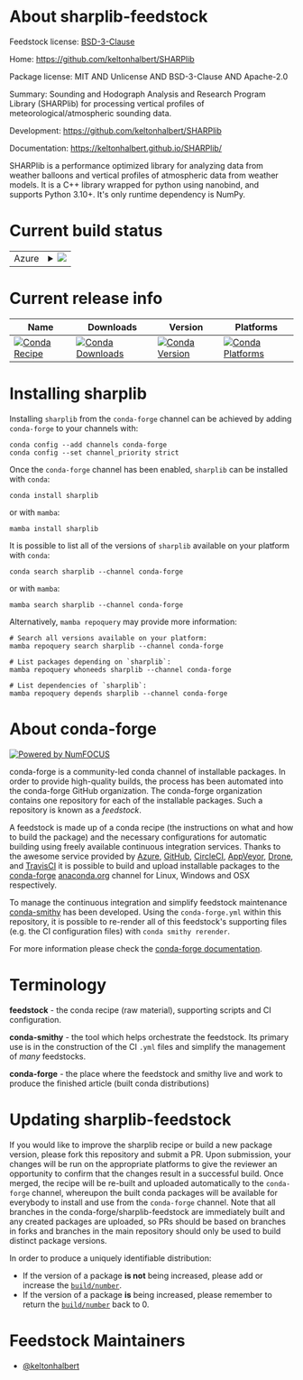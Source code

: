 About sharplib-feedstock
========================

Feedstock license: [BSD-3-Clause](https://github.com/conda-forge/sharplib-feedstock/blob/main/LICENSE.txt)

Home: https://github.com/keltonhalbert/SHARPlib

Package license: MIT AND Unlicense AND BSD-3-Clause AND Apache-2.0

Summary: Sounding and Hodograph Analysis and Research Program Library (SHARPlib) for processing vertical profiles of meteorological/atmospheric sounding data.

Development: https://github.com/keltonhalbert/SHARPlib

Documentation: https://keltonhalbert.github.io/SHARPlib/

SHARPlib is a performance optimized library for analyzing data from weather balloons and vertical profiles of atmospheric data from weather models. It is a C++
library wrapped for python using nanobind, and supports Python 3.10+. It's only runtime dependency is NumPy.


Current build status
====================


<table>
    
  <tr>
    <td>Azure</td>
    <td>
      <details>
        <summary>
          <a href="https://dev.azure.com/conda-forge/feedstock-builds/_build/latest?definitionId=25784&branchName=main">
            <img src="https://dev.azure.com/conda-forge/feedstock-builds/_apis/build/status/sharplib-feedstock?branchName=main">
          </a>
        </summary>
        <table>
          <thead><tr><th>Variant</th><th>Status</th></tr></thead>
          <tbody><tr>
              <td>linux_64_python3.10.____cpython</td>
              <td>
                <a href="https://dev.azure.com/conda-forge/feedstock-builds/_build/latest?definitionId=25784&branchName=main">
                  <img src="https://dev.azure.com/conda-forge/feedstock-builds/_apis/build/status/sharplib-feedstock?branchName=main&jobName=linux&configuration=linux%20linux_64_python3.10.____cpython" alt="variant">
                </a>
              </td>
            </tr><tr>
              <td>linux_64_python3.11.____cpython</td>
              <td>
                <a href="https://dev.azure.com/conda-forge/feedstock-builds/_build/latest?definitionId=25784&branchName=main">
                  <img src="https://dev.azure.com/conda-forge/feedstock-builds/_apis/build/status/sharplib-feedstock?branchName=main&jobName=linux&configuration=linux%20linux_64_python3.11.____cpython" alt="variant">
                </a>
              </td>
            </tr><tr>
              <td>linux_64_python3.12.____cpython</td>
              <td>
                <a href="https://dev.azure.com/conda-forge/feedstock-builds/_build/latest?definitionId=25784&branchName=main">
                  <img src="https://dev.azure.com/conda-forge/feedstock-builds/_apis/build/status/sharplib-feedstock?branchName=main&jobName=linux&configuration=linux%20linux_64_python3.12.____cpython" alt="variant">
                </a>
              </td>
            </tr><tr>
              <td>linux_64_python3.13.____cp313</td>
              <td>
                <a href="https://dev.azure.com/conda-forge/feedstock-builds/_build/latest?definitionId=25784&branchName=main">
                  <img src="https://dev.azure.com/conda-forge/feedstock-builds/_apis/build/status/sharplib-feedstock?branchName=main&jobName=linux&configuration=linux%20linux_64_python3.13.____cp313" alt="variant">
                </a>
              </td>
            </tr><tr>
              <td>osx_64_python3.10.____cpython</td>
              <td>
                <a href="https://dev.azure.com/conda-forge/feedstock-builds/_build/latest?definitionId=25784&branchName=main">
                  <img src="https://dev.azure.com/conda-forge/feedstock-builds/_apis/build/status/sharplib-feedstock?branchName=main&jobName=osx&configuration=osx%20osx_64_python3.10.____cpython" alt="variant">
                </a>
              </td>
            </tr><tr>
              <td>osx_64_python3.11.____cpython</td>
              <td>
                <a href="https://dev.azure.com/conda-forge/feedstock-builds/_build/latest?definitionId=25784&branchName=main">
                  <img src="https://dev.azure.com/conda-forge/feedstock-builds/_apis/build/status/sharplib-feedstock?branchName=main&jobName=osx&configuration=osx%20osx_64_python3.11.____cpython" alt="variant">
                </a>
              </td>
            </tr><tr>
              <td>osx_64_python3.12.____cpython</td>
              <td>
                <a href="https://dev.azure.com/conda-forge/feedstock-builds/_build/latest?definitionId=25784&branchName=main">
                  <img src="https://dev.azure.com/conda-forge/feedstock-builds/_apis/build/status/sharplib-feedstock?branchName=main&jobName=osx&configuration=osx%20osx_64_python3.12.____cpython" alt="variant">
                </a>
              </td>
            </tr><tr>
              <td>osx_64_python3.13.____cp313</td>
              <td>
                <a href="https://dev.azure.com/conda-forge/feedstock-builds/_build/latest?definitionId=25784&branchName=main">
                  <img src="https://dev.azure.com/conda-forge/feedstock-builds/_apis/build/status/sharplib-feedstock?branchName=main&jobName=osx&configuration=osx%20osx_64_python3.13.____cp313" alt="variant">
                </a>
              </td>
            </tr><tr>
              <td>win_64_python3.10.____cpython</td>
              <td>
                <a href="https://dev.azure.com/conda-forge/feedstock-builds/_build/latest?definitionId=25784&branchName=main">
                  <img src="https://dev.azure.com/conda-forge/feedstock-builds/_apis/build/status/sharplib-feedstock?branchName=main&jobName=win&configuration=win%20win_64_python3.10.____cpython" alt="variant">
                </a>
              </td>
            </tr><tr>
              <td>win_64_python3.11.____cpython</td>
              <td>
                <a href="https://dev.azure.com/conda-forge/feedstock-builds/_build/latest?definitionId=25784&branchName=main">
                  <img src="https://dev.azure.com/conda-forge/feedstock-builds/_apis/build/status/sharplib-feedstock?branchName=main&jobName=win&configuration=win%20win_64_python3.11.____cpython" alt="variant">
                </a>
              </td>
            </tr><tr>
              <td>win_64_python3.12.____cpython</td>
              <td>
                <a href="https://dev.azure.com/conda-forge/feedstock-builds/_build/latest?definitionId=25784&branchName=main">
                  <img src="https://dev.azure.com/conda-forge/feedstock-builds/_apis/build/status/sharplib-feedstock?branchName=main&jobName=win&configuration=win%20win_64_python3.12.____cpython" alt="variant">
                </a>
              </td>
            </tr><tr>
              <td>win_64_python3.13.____cp313</td>
              <td>
                <a href="https://dev.azure.com/conda-forge/feedstock-builds/_build/latest?definitionId=25784&branchName=main">
                  <img src="https://dev.azure.com/conda-forge/feedstock-builds/_apis/build/status/sharplib-feedstock?branchName=main&jobName=win&configuration=win%20win_64_python3.13.____cp313" alt="variant">
                </a>
              </td>
            </tr>
          </tbody>
        </table>
      </details>
    </td>
  </tr>
</table>

Current release info
====================

| Name | Downloads | Version | Platforms |
| --- | --- | --- | --- |
| [![Conda Recipe](https://img.shields.io/badge/recipe-sharplib-green.svg)](https://anaconda.org/conda-forge/sharplib) | [![Conda Downloads](https://img.shields.io/conda/dn/conda-forge/sharplib.svg)](https://anaconda.org/conda-forge/sharplib) | [![Conda Version](https://img.shields.io/conda/vn/conda-forge/sharplib.svg)](https://anaconda.org/conda-forge/sharplib) | [![Conda Platforms](https://img.shields.io/conda/pn/conda-forge/sharplib.svg)](https://anaconda.org/conda-forge/sharplib) |

Installing sharplib
===================

Installing `sharplib` from the `conda-forge` channel can be achieved by adding `conda-forge` to your channels with:

```
conda config --add channels conda-forge
conda config --set channel_priority strict
```

Once the `conda-forge` channel has been enabled, `sharplib` can be installed with `conda`:

```
conda install sharplib
```

or with `mamba`:

```
mamba install sharplib
```

It is possible to list all of the versions of `sharplib` available on your platform with `conda`:

```
conda search sharplib --channel conda-forge
```

or with `mamba`:

```
mamba search sharplib --channel conda-forge
```

Alternatively, `mamba repoquery` may provide more information:

```
# Search all versions available on your platform:
mamba repoquery search sharplib --channel conda-forge

# List packages depending on `sharplib`:
mamba repoquery whoneeds sharplib --channel conda-forge

# List dependencies of `sharplib`:
mamba repoquery depends sharplib --channel conda-forge
```


About conda-forge
=================

[![Powered by
NumFOCUS](https://img.shields.io/badge/powered%20by-NumFOCUS-orange.svg?style=flat&colorA=E1523D&colorB=007D8A)](https://numfocus.org)

conda-forge is a community-led conda channel of installable packages.
In order to provide high-quality builds, the process has been automated into the
conda-forge GitHub organization. The conda-forge organization contains one repository
for each of the installable packages. Such a repository is known as a *feedstock*.

A feedstock is made up of a conda recipe (the instructions on what and how to build
the package) and the necessary configurations for automatic building using freely
available continuous integration services. Thanks to the awesome service provided by
[Azure](https://azure.microsoft.com/en-us/services/devops/), [GitHub](https://github.com/),
[CircleCI](https://circleci.com/), [AppVeyor](https://www.appveyor.com/),
[Drone](https://cloud.drone.io/welcome), and [TravisCI](https://travis-ci.com/)
it is possible to build and upload installable packages to the
[conda-forge](https://anaconda.org/conda-forge) [anaconda.org](https://anaconda.org/)
channel for Linux, Windows and OSX respectively.

To manage the continuous integration and simplify feedstock maintenance
[conda-smithy](https://github.com/conda-forge/conda-smithy) has been developed.
Using the ``conda-forge.yml`` within this repository, it is possible to re-render all of
this feedstock's supporting files (e.g. the CI configuration files) with ``conda smithy rerender``.

For more information please check the [conda-forge documentation](https://conda-forge.org/docs/).

Terminology
===========

**feedstock** - the conda recipe (raw material), supporting scripts and CI configuration.

**conda-smithy** - the tool which helps orchestrate the feedstock.
                   Its primary use is in the construction of the CI ``.yml`` files
                   and simplify the management of *many* feedstocks.

**conda-forge** - the place where the feedstock and smithy live and work to
                  produce the finished article (built conda distributions)


Updating sharplib-feedstock
===========================

If you would like to improve the sharplib recipe or build a new
package version, please fork this repository and submit a PR. Upon submission,
your changes will be run on the appropriate platforms to give the reviewer an
opportunity to confirm that the changes result in a successful build. Once
merged, the recipe will be re-built and uploaded automatically to the
`conda-forge` channel, whereupon the built conda packages will be available for
everybody to install and use from the `conda-forge` channel.
Note that all branches in the conda-forge/sharplib-feedstock are
immediately built and any created packages are uploaded, so PRs should be based
on branches in forks and branches in the main repository should only be used to
build distinct package versions.

In order to produce a uniquely identifiable distribution:
 * If the version of a package **is not** being increased, please add or increase
   the [``build/number``](https://docs.conda.io/projects/conda-build/en/latest/resources/define-metadata.html#build-number-and-string).
 * If the version of a package **is** being increased, please remember to return
   the [``build/number``](https://docs.conda.io/projects/conda-build/en/latest/resources/define-metadata.html#build-number-and-string)
   back to 0.

Feedstock Maintainers
=====================

* [@keltonhalbert](https://github.com/keltonhalbert/)

